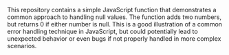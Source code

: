 This repository contains a simple JavaScript function that demonstrates a common approach to handling null values. The function adds two numbers, but returns 0 if either number is null. This is a good illustration of a common error handling technique in JavaScript, but could potentially lead to unexpected behavior or even bugs if not properly handled in more complex scenarios.
